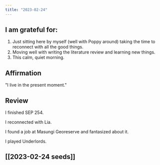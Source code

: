```yaml
---
title: "2023-02-24"
---
```

## I am grateful for:
1. Just sitting here by myself (well with Poppy around) taking the time to reconnect with all the good things.
2. Moving well with writing the literature review and learning new things.
3. This calm, quiet morning.

## Affirmation

"I live in the present moment."

## Review

I finished SEP 254.

I reconnected with Lia.

I found a job at Masungi Georeserve and fantasized about it.

I played Underlords.

## [[2023-02-24 seeds]]
